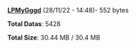 [**LPMyGggd**](/data/LPMyGggd.txt) (28/11/22 - 14:48)- 552 bytes

**Total Datas**: 5428

**Total Size**: 30.44 MB / 30.4 MB
